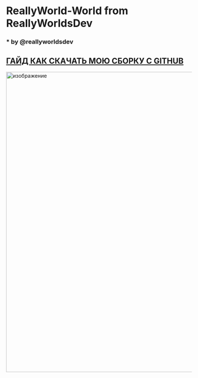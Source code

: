 # ReallyWorld-World from ReallyWorldsDev
### * by @reallyworldsdev

## [ГАЙД КАК СКАЧАТЬ МОЮ СБОРКУ С GITHUB](https://github.com/reallyworldsdev/Github-Guide)
<img width="1276" height="816" alt="изображение" src="https://github.com/user-attachments/assets/8fa24b92-7929-44f3-9dfb-841debb36eef" />
